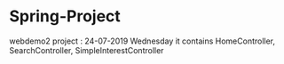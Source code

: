 # Spring-Project

webdemo2 project : 24-07-2019 Wednesday
it contains HomeController, SearchController, SimpleInterestController

